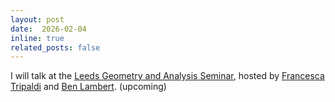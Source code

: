 ```yaml
---
layout: post
date:  2026-02-04
inline: true
related_posts: false
---
```


I will talk at the [Leeds Geometry and Analysis Seminar](https://mathsseminars.leeds.ac.uk/seminarseries/geometry-and-analysis/), hosted by [Francesca Tripaldi](https://eps.leeds.ac.uk/maths/staff/15258/dr-f-tripaldi) and [Ben Lambert](https://eps.leeds.ac.uk/maths/staff/10407/dr-ben-lambert). (upcoming)
